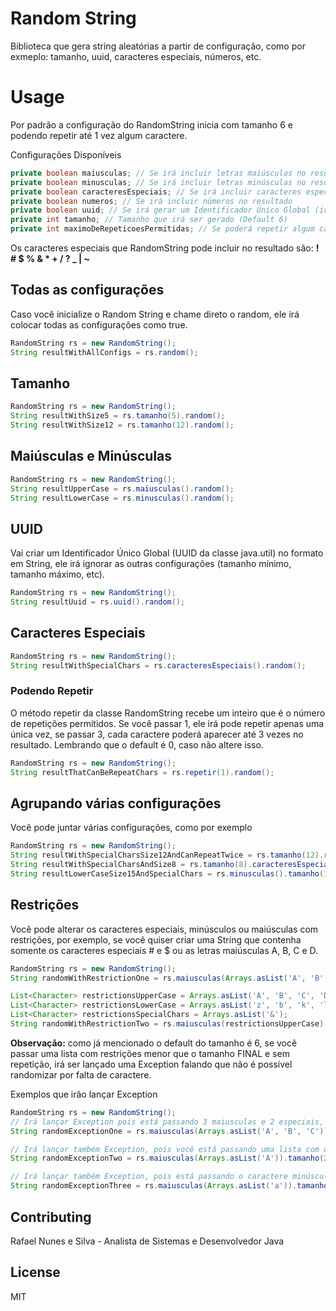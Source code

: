 # Random String
Biblioteca que gera string aleatórias a partir de configuração, como por exmeplo: tamanho, uuid, caracteres especiais, números, etc.


# Usage
Por padrão a configuração do RandomString inicia com tamanho 6 e podendo repetir até 1 vez algum caractere.

Configurações Disponíveis
```java
private boolean maiusculas; // Se irá incluir letras maiúsculas no resultado
private boolean minusculas; // Se irá incluir letras minúsculas no resultado
private boolean caracteresEspeciais; // Se irá incluir caracteres especiais no resultado
private boolean numeros; // Se irá incluir números no resultado
private boolean uuid; // Se irá gerar um Identificador Único Global (irá ignorar as outras configurações)
private int tamanho; // Tamanho que irá ser gerado (Default 6)
private int maximoDeRepeticoesPermitidas; // Se poderá repetir algum caractere (Default 0).
```

Os caracteres especiais que RandomString pode incluir no resultado são: <b> ! # $ % & * + / ? _ | ~ </b>

## Todas as configurações
Caso você inicialize o Random String e chame direto o random, ele irá colocar todas as configurações como true.
```java
RandomString rs = new RandomString();
String resultWithAllConfigs = rs.random();
```

## Tamanho
```java
RandomString rs = new RandomString();
String resultWithSize5 = rs.tamanho(5).random();
String resultWithSize12 = rs.tamanho(12).random();
```

## Maiúsculas e Minúsculas
```java
RandomString rs = new RandomString();
String resultUpperCase = rs.maiusculas().random();
String resultLowerCase = rs.minusculas().random();
```

## UUID
Vai criar um Identificador Único Global (UUID da classe java.util) no formato em String, ele irá ignorar as outras configurações (tamanho mínimo, tamanho máximo, etc).
```java
RandomString rs = new RandomString();
String resultUuid = rs.uuid().random();
```

## Caracteres Especiais
```java
RandomString rs = new RandomString();
String resultWithSpecialChars = rs.caracteresEspeciais().random();
```

### Podendo Repetir
O método repetir da classe RandomString recebe um inteiro que é o número de repetições permitidos. Se você passar 1, ele irá pode repetir apenas uma única vez, se passar 3, cada caractere poderá aparecer até 3 vezes no resultado. Lembrando que o default é 0, caso não altere isso.
```java
RandomString rs = new RandomString();
String resultThatCanBeRepeatChars = rs.repetir(1).random();
```

## Agrupando várias configurações
Você pode juntar várias configurações, como por exemplo
```java
RandomString rs = new RandomString();
String resultWithSpecialCharsSize12AndCanRepeatTwice = rs.tamanho(12).repetir(2).caracteresEspeciais().random();
String resultWithSpecialCharsAndSize8 = rs.tamanho(8).caracteresEspeciais().random();
String resultLowerCaseSize15AndSpecialChars = rs.minusculas().tamanho(15).caracteresEspeciais().random();
```

## Restrições
Você pode alterar os caracteres especiais, minúsculos ou maiúsculas com restrições, por exemplo, se você quiser criar uma String que contenha somente os caracteres especiais # e $ ou as letras maiúsculas A, B, C e D.
```java
RandomString rs = new RandomString();
String randomWithRestrictionOne = rs.maiusculas(Arrays.asList('A', 'B', 'C', 'D')).caracteresEspeciais(Arrays.asList('#', '$')).repetir(2).random();

List<Character> restrictionsUpperCase = Arrays.asList('A', 'B', 'C', 'D');
List<Character> restrictionsLowerCase = Arrays.asList('z', 'b', 'k', 'l', 'x');
List<Character> restrictionsSpecialChars = Arrays.asList('&');
String randomWithRestrictionTwo = rs.maiusculas(restrictionsUpperCase).minusculas(restrictionsLowerCase).caracteresEspeciais(restrictionsSpecialChars).random();(caracteresEspeciais(restrictionsSpecialChars).random();
```

<b> Observação:</b> como já mencionado o default do tamanho é 6, se você passar uma lista com restrições menor que o tamanho FINAL e sem repetição, irá ser lançado uma Exception falando que não é possível randomizar por falta de caractere.

Exemplos que irão lançar Exception
```java
RandomString rs = new RandomString();
// Irá lançar Exception pois está passando 3 maiusculas e 2 especiais, totalizando 5, mas por o default é tamanho 6, logo não será possível randomizar.
String randomExceptionOne = rs.maiusculas(Arrays.asList('A', 'B', 'C')).caracteresEspeciais(Arrays.asList('#', '$')).random();

// Irá lançar também Exception, pois você está passando uma lista com um único caractere e o tamanho 2.
String randomExceptionTwo = rs.maiusculas(Arrays.asList('A')).tamanho(2).random();

// Irá lançar também Exception, pois está passando o caractere minúsculo 'a' como parâmetro de restrição para maiusculas, irá lançar que é um Caractere Inválido.
String randomExceptionThree = rs.maiusculas(Arrays.asList('a')).tamanho(1).random();
```

## Contributing
Rafael Nunes e Silva - Analista de Sistemas e Desenvolvedor Java

## License
MIT

